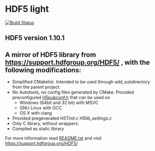 # HDF5 light

[![Build Status](https://travis-ci.org/podgorskiy/hdf5_light.svg?branch=master)](https://travis-ci.org/podgorskiy/hdf5_light)

## HDF5 version 1.10.1 
## A mirror of HDF5 library from https://support.hdfgroup.org/HDF5/ , with the following modifications:

* Simplified CMakelist. Intended to be used through add_subdirectory from the parent project.
* No Autotools, no config files generated by CMake. Provided preconfigured [H5pubconf.h](https://github.com/podgorskiy/hdf5_light/blob/master/src/H5pubconf.h) that can be used on
  * Windows (64bit and 32 bit) with MSVC
  * GNU Linux with GCC
  * OS X with clang
 * Provided pregenerated *H5Tinit.c* *H5lib_settings.c*
 * Only C library, without wrappers.
 * Compiled as static library
 
 For more information read [README.txt](https://github.com/podgorskiy/hdf5_light/blob/master/README.txt) and visit https://support.hdfgroup.org/HDF5/
 
